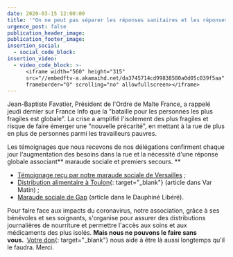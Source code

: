 ```yaml
---
date: 2020-03-15 12:00:00
title: '"On ne peut pas séparer les réponses sanitaires et les réponses sociales"'
urgence_post: false
publication_header_image:
publication_footer_image:
insertion_social:
  - social_code_block:
insertion_video:
  - video_code_block: >-
      <iframe width="560" height="315"
      src="//embedftv-a.akamaihd.net/da3745714cd99838580a0d05c039f5aa"
      frameborder="0" scrolling="no" allowfullscreen></iframe>
---
```


Jean-Baptiste Favatier, Pr&eacute;sident de l'Ordre de Malte France, a rappel&eacute; jeudi dernier sur France Info que la "bataille pour les personnes les plus fragiles est globale". La crise a amplifi&eacute; l'isolement des plus fragiles et risque de faire &eacute;merger une "nouvelle pr&eacute;carit&eacute;", en mettant &agrave; la rue de plus en plus de personnes parmi les travailleurs pauvres.

Les t&eacute;moignages que nous recevons de nos d&eacute;l&eacute;gations confirment chaque jour l'augmentation des besoins dans la rue et la n&eacute;cessit&eacute; d'une r&eacute;ponse globale associant**&nbsp;maraude sociale et premiers secours.&nbsp;**

* [T&eacute;moignage re&ccedil;u par notre maraude sociale de Versailles](/uploads/78-RécitsMaraudesVersailles.pdf) ;
* [Distribution alimentaire &agrave; Toulon](https://www.varmatin.com/vie-locale/des-repas-pour-les-plus-demunis-prepares-par-la-base-navale-de-toulon-495308){: target="_blank"} (article dans Var Matin) ;
* [Maraude sociale de Gap](https://www.ledauphine.com/sante/2020/04/14/ils-sont-mobilises-aupres-des-populations-fragiles-la-maraude-de-l-ordre-de-malte-en-images-coronavirus-covid19) (article dans le Dauphin&eacute; Lib&eacute;r&eacute;).

Pour faire face aux impacts du coronavirus, notre association, gr&acirc;ce &agrave; ses b&eacute;n&eacute;voles et ses soignants, s'organise pour assurer des distributions journali&egrave;res de nourriture et permettre l'acc&egrave;s aux soins et aux m&eacute;dicaments des plus isol&eacute;s. **Mais nous ne pouvons le faire sans vous.&nbsp;**&nbsp;[Votre don](https://don.ordredemaltefrance.org/?cid=11&amp;reserved_code_origine=Webcovid){: target="_blank"} nous aide &agrave; &ecirc;tre l&agrave; aussi longtemps qu'il le faudra. Merci.&nbsp;

&nbsp;

&nbsp;

&nbsp;